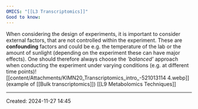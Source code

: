 ```yaml
---
OMICS: "[[L3 Transcriptomics]]"
Good to know:
---
```

When considering the design of experiments, it is important to consider external factors, that are not controlled within the experiment. These are **confounding** factors and could be e.g. the temperature of the lab or the amount of sunlight (depending on the experiment these can have major effects).
One should therefore always choose the *'balanced'* approach when conducting the experiment under varying conditions (e.g. at different time points)![[content/Attachments/KIMN20_Transcriptomics_intro_-521013114 4.webp]]
(example of [[Bulk transcriptomics]])
[[L9 Metabolomics Techniques]]


---
Created: 2024-11-27 14:45
